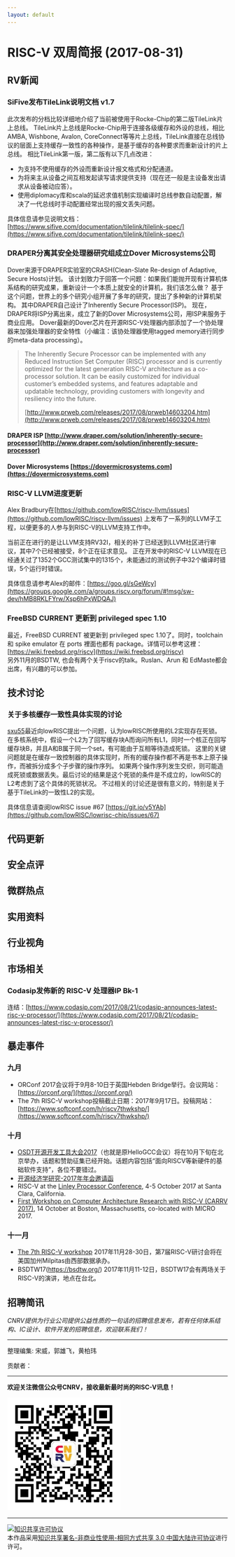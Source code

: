 ```yaml
---
layout: default
---
```


# RISC-V 双周简报 (2017-08-31)

## RV新闻

### SiFive发布TileLink说明文档 v1.7

此次发布的分档比较详细地介绍了当前被使用于Rocke-Chip的第二版TileLink片上总线。
TileLink片上总线是Rocke-Chip用于连接各级缓存和外设的总线，相比AMBA, Wishbone, Avalon, CoreConnect等等片上总线，TileLink直接在总线协议的层面上支持缓存一致性的各种操作，是基于缓存的各种要求而重新设计的片上总线。
相比TileLink第一版，第二版有以下几点改进：
- 为支持不使用缓存的外设而重新设计报文格式和分配通道。
- 为将来主从设备之间互相发起读写请求提供支持（现在还一般是主设备发出请求从设备被动应答）。
- 使用diplomacy库和scala的延迟求值机制实现编译时总线参数自动配置，解决了一代总线时手动配置经常出现的报文丢失问题。

具体信息请参见说明文档：[https://www.sifive.com/documentation/tilelink/tilelink-spec/](https://www.sifive.com/documentation/tilelink/tilelink-spec/)

### DRAPER分离其安全处理器研究组成立Dover Microsystems公司

Dover来源于DRAPER实验室的CRASH(Clean-Slate Re-design of Adaptive, Secure Hosts)计划。
该计划致力于回答一个问题：如果我们能抛开现有计算机体系结构的研究成果，重新设计一个本质上就安全的计算机，我们该怎么做？
基于这个问题，世界上的多个研究小组开展了多年的研究，提出了多种新的计算机架构。
其中DRAPER自己设计了Inherently Secure Processor(ISP)。
现在，DRAPER将ISP分离出来，成立了新的Dover Microsystems公司，用ISP来服务于商业应用。
Dover最新的Dover芯片在开源RISC-V处理器内部添加了一个协处理器来加强处理器的安全特性（小编注：该协处理器使用tagged memory进行同步的meta-data processing）。

> The Inherently Secure Processor can be implemented with any Reduced Instruction Set Computer (RISC) processor and is currently optimized for the latest generation RISC-V architecture as a co-processor solution. It can be easily customized for individual customer’s embedded systems, and features adaptable and updatable technology, providing customers with longevity and resiliency into the future.
>
> [http://www.prweb.com/releases/2017/08/prweb14603204.htm](http://www.prweb.com/releases/2017/08/prweb14603204.htm)

#### DRAPER ISP [http://www.draper.com/solution/inherently-secure-processor](http://www.draper.com/solution/inherently-secure-processor)
#### Dover Microsystems [https://dovermicrosystems.com](https://dovermicrosystems.com)

### RISC-V LLVM进度更新

Alex Bradbury在[https://github.com/lowRISC/riscv-llvm/issues](https://github.com/lowRISC/riscv-llvm/issues)
上发布了一系列的LLVM子工程，以便更多的人参与到RISC-V的LLVM支持工作中。

当前正在进行的是让LLVM支持RV32I，相关的补丁已经送到LLVM社区进行审议，其中7个已经被接受，8个正在征求意见。
正在开发中的RISC-V LLVM现在已经通关过了1352个GCC测试集中的1315个，未能通过的测试例子中32个编译时错误，5个运行时错误。

具体信息请参考Alex的邮件：[https://goo.gl/sGeWcy](https://groups.google.com/a/groups.riscv.org/forum/#!msg/sw-dev/hMB8RKLFYrw/Xsp6hPxWDQAJ)

### FreeBSD CURRENT 更新到 privileged spec 1.10 
最近，FreeBSD CURRENT 被更新到 privileged spec 1.10了。同时，toolchain 和 spike emulator 在 ports 裡面也都有 package。详情可以参考这裡：[https://wiki.freebsd.org/riscv](https://wiki.freebsd.org/riscv)
</br>
另外11月的BSDTW, 也会有两个关于riscv的talk。Ruslan、Arun 和 EdMaste都会出席，有兴趣的可以参加。


## 技术讨论

### 关于多核缓存一致性具体实现的讨论

[sxu55](https://github.com/sxu55)最近向lowRISC提出一个问题，认为lowRISC所使用的L2实现存在死锁。
在多核系统中，假设一个L2为了回写缓存块A而询问所有L1，同时一个核正在回写缓存块B，并且A和B属于同一个set，有可能由于互相等待造成死锁。
这里的关键问题就是在缓存一致控制器的具体实现时，所有的缓存操作都不再是书本上原子操作，而被拆分成多个子步骤的操作序列。
如果两个操作序列发生交织，则可能造成死锁或数据丢失。最后讨论的结果是这个死锁的条件是不成立的，lowRISC的L2考虑到了这个具体的死锁状况。
不过相关的讨论还是很有意义的，特别是关于基于TileLink的一致性L2的实现。

具体信息请查阅lowRISC issue \#67 [https://git.io/v5YAb](https://github.com/lowRISC/lowrisc-chip/issues/67)

## 代码更新


## 安全点评


## 微群热点


## 实用资料


## 行业视角
	

## 市场相关

### Codasip发佈新的 RISC-V 处理器IP Bk-1
连结：[https://www.codasip.com/2017/08/21/codasip-announces-latest-risc-v-processor/](https://www.codasip.com/2017/08/21/codasip-announces-latest-risc-v-processor/)

## 暴走事件

### 九月

+ ORConf 2017会议将于9月8-10日于英国Hebden Bridge举行。会议网站：[https://orconf.org/](https://orconf.org/)
+ The 7th RISC-V workshop投稿截止日期：2017年9月17日。投稿网站：[https://www.softconf.com/h/riscv7thwkshp/](https://www.softconf.com/h/riscv7thwkshp/)

### 十月

+ [OSDT开源开发工具大会2017](http://www.hellogcc.org/?p=34315)（也就是原HelloGCC会议）将在10月下旬在北京举办，话题和赞助征集已经开始。话题内容包括“面向RISCV等新硬件的基础软件支持”，各位不要错过。
+ [开源经济学研究-2017年年会邀请函](http://www.open-source-economics.org/open_source_economics_2017.html)
+ RISC-V at the [Linley Processor Conference](http://www.linleygroup.com/events/event.php?num=43), 4-5 October 2017 at Santa Clara, California.
+ [First Workshop on Computer Architecture Research with RISC-V (CARRV 2017)](https://carrv.github.io/#first-workshop-on-computer-architecture-research-with-risc-v-carrv-2017), 14 October at Boston, Massachusetts, co-located with MICRO 2017.

### 十一月

+ [The 7th RISC-V workshop](https://www.softconf.com/h/riscv7thwkshp/) 2017年11月28-30日，第7届RISC-V研讨会将在美国加州Milpitas由西部数据承办。
+ BSDTW17(https://bsdtw.org/) 2017年11月11-12日，BSDTW17会有两场关于RISC-V的演讲，地点在台北。

## 招聘简讯

_CNRV提供为行业公司提供公益性质的一句话的招聘信息发布，若有任何体系结构、IC设计、软件开发的招聘信息，欢迎联系我们！_

----

整理编集: 宋威，郭雄飞，黄柏玮

贡献者：

----

**欢迎关注微信公众号CNRV，接收最新最时尚的RISC-V讯息！**

![CNRV微信公众号](/assets/images/cnrv_qr.png)

----

<a rel="license" href="http://creativecommons.org/licenses/by-nc-sa/3.0/cn/"><img alt="知识共享许可协议" style="border-width:0" src="https://i.creativecommons.org/l/by-nc-sa/3.0/cn/80x15.png" /></a><br />本作品采用<a rel="license" href="http://creativecommons.org/licenses/by-nc-sa/3.0/cn/">知识共享署名-非商业性使用-相同方式共享 3.0 中国大陆许可协议</a>进行许可。
